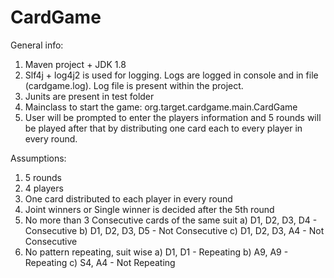 # CardGame

General info:
1) Maven project + JDK 1.8
2) Slf4j + log4j2 is used for logging. Logs are logged in console and in file (cardgame.log). Log file is present within the project.
3) Junits are present in test folder
4) Mainclass to start the game: org.target.cardgame.main.CardGame
5) User will be prompted to enter the players information and 5 rounds will be played after that by distributing one card each to every player in every round.

Assumptions:
1) 5 rounds
2) 4 players
3) One card distributed to each player in every round
4) Joint winners or Single winner is decided after the 5th round
5) No more than 3 Consecutive cards of the same suit
   a) D1, D2, D3, D4 - Consecutive
   b) D1, D2, D3, D5 - Not Consecutive
   c) D1, D2, D3, A4 - Not Consecutive
6) No pattern repeating, suit wise
   a) D1, D1 - Repeating
   b) A9, A9 - Repeating
   c) S4, A4 - Not Repeating
